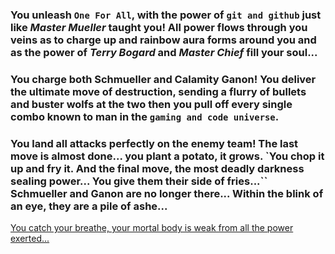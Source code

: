 ### You unleash `One For All`, with the power of `git and github` just like _Master Mueller_ taught you! All power flows through you veins as to charge up and rainbow aura forms around you and as the power of _Terry Bogard_ and _Master Chief_ fill your soul...

### You charge both Schmueller and Calamity Ganon! You deliver the ultimate move of destruction, sending a flurry of bullets and buster wolfs at the two then you pull off every single combo known to man in the `gaming and code universe`.

### You land all attacks perfectly on the enemy team! The last move is almost done... you plant a potato, it grows. `You chop it up and fry it. And the final move, the most deadly darkness sealing power... You give them their side of fries...`` Schmueller and Ganon are no longer there... Within the blink of an eye, they are a pile of ashe...

[You catch your breathe, your mortal body is weak from all the power exerted...](ganonschmdead.md)